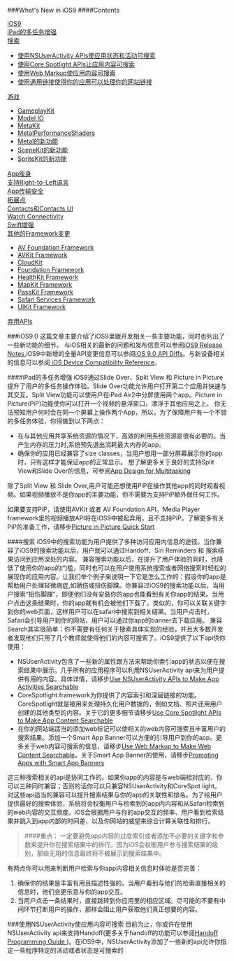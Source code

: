 ###What's New in iOS9
####Contents

[iOS9](#iOS9)  
[iPad的多任务增强](#Multitasking)  
[搜索](#Search)  

* [使用NSUserActivity APIs使应用状态和活动可搜索]()  
* [使用Core Spotlight APIs让应用内容可搜索]()  
* [使用Web Markup使应用内容可搜索]()
* [使用通用链接使得你的应用可以处理你的网站链接]()

[游戏]()

* [GameplayKit]()
* [Model IO]()
* [MetaKit]()
* [MetalPerformanceShaders]()
* [Metal的新功能]()
* [SceneKit的新功能]()
* [SpriteKit的新功能]()

[App瘦身]()  
[支持Right-to-Left语言]()  
[App传输安全]()  
[拓展点]()  
[Contacts和Contacts UI]()  
[Watch Connectivity]()  
[Swift增强]()  
[其他的Framework变更]()  

* [AV Foundation Framework]()
* [AVKit Framework]()
* [CloudKit]()
* [Foundation Framework]()
* [HealthKit Framework]()
* [MapKit Framework]()
* [PassKit Framework]()
* [Safari Services Framework]()
* [UIKit Framework]()

[弃用APIs]()

###<span id="iOS9">iOS9.0</span>
这篇文章主要介绍了iOS9里跟开发相关一些主要功能，同时也列出了一些新功能的细节。
与iOS相关的最新的问题和发布信息可以参阅[iOS9 Release Notes](),iOS9中新增的全量API变更信息可以参阅[iOS 9.0 API Diffs]()。与新设备相关的信息可以参阅[ iOS Device Compatibility Reference]()。

####<span id="Multitasking">iPad的多任务增强</span>
iOS9通过Slide Over、Split View 和 Picture in Picture提升了用户的多任务操作体验。Slide Over功能允许用户打开第二个应用并快速与其交互。Split View功能可以使用户在iPad Air2中分屏使用两个app。Picture in Picture(PiP)功能使你可以打开一个视频的悬浮窗口，漂浮于其他应用之上。
你无法预知用户何时会在同一个屏幕上操作两个App，所以，为了保障用户有一个不错的多任务体验，你得做到以下两点：

* 在与其他应用共享系统资源的情况下，高效的利用系统资源是很有必要的。当产生内存的压力时,系统预先退出消耗最大内存的app。
* 确保你的应用已经兼容了size classes，当用户想用一部分屏幕展示你的app时，只有这样才能保证app的正常显示。
想了解更多关于良好的支持Split View和Slide Over的信息，可参阅[App Design for Multitasking]()

除了Split View 和 Slide Over,用户可能还想使用PiP在操作其他app的同时观看视频。如果视频播放不是你app的主要功能，你不需要为支持PiP额外做任何工作。

如果要支持PiP，请使用AVKit 或者 AV Foundation API。Media Player framework里的视频播放API将在iOS9中被起弃用，且不支持PiP。了解更多有关PiP的准备工作，请移步[Picture in Picture Quick Start]()

####<span id="Search">搜索</span>
iOS9中的搜索功能为用户提供了多种访问应用内信息的途径。当你兼容了iOS9的搜索功能以后，用户就可以通过Handoff、Siri Reminders 和 搜索结果访问到应用深处的内容。
兼容搜索功能以后，在提升了用户体验的同时，也降低了使用你的app的门槛，同时也可以在用户使用系统搜索或者网络搜索时轻松的展现你的应用内容。让我们举个例子来说明一下它是怎么工作的：假设你的app是帮助用户处理轻微病症,如晒伤或扭伤脚踝。你兼容过iOS9的搜索功能以后，当用户搜索“扭伤脚踝”，即便他们没有安装你的app也能看到有关你app的结果。当用户点击这条结果时，你的app就有机会被他们下载了。类似的，你可以关联关键字到你的web页面，这样用户可以在safari中搜索到相关结果。当用户点击时，Safari会引导用户到你的网站，用户可以通过你app的banner去下载应用。
兼容Search其实很简单：你不需要有任何关于搜索具体实现的经验，并且大多数开发者发现他们只用了几个教师就使得他们的内容可搜索了。iOS9提供了以下api供你使用：

* NSUserActivity包含了一些新的属性跟方法来帮助你索引app的状态以便在搜索结果中展示。几乎所有的应用程序可以利用NSUserActivity api来为用户提供有用的内容。具体详情，请移步[Use NSUserActivity APIs to Make App Activities Searchable]()
* CoreSpotlight.framework为你提供了内容索引和深层链接的功能。CoreSpotlight就是被用来处理持久化用户数据的，例如文档、照片还用用户创建的其他类型的内容。关于它的更多细节请移步[Use Core Spotlight APIs to Make App ContentSearchable]()
* 在你的网站端适当的添加web标记可以使相关的web内容可搜索且丰富用户的搜索结果。添加一个Smart App Banner可以方便的引导用户到你的app。更多关于web内容可搜索的信息，请移步[Use Web Markup to Make Web Content Searchable]()。关于Smart App Banner的使用，请移步[Promoting Apps with Smart App Banners]()

这三种搜索相关的api是协同工作的。如果你app的内容是与web端相对应的，你可以三种同时兼容；否则的话你可以只兼容NSUserActivity和CoreSpot light。
对这些api适当的兼容可以提升搜索结果与你的app的关联性和排名。为了给用户提供最好的搜索体验，系统将会权衡用户与检索到的app内内容和从Safari检索到的web内容的交互频度。iOS会根据用户与你的app交互的频率、用户看到检索结果并跳入到app内部的时间差、以及你网站的威望来综合计算关联性和排行。

>####重点：
>一定要避免app内容的过度索引或者添加不必要的关键字和参数来提升你在搜索结果中的排行。因为iOS会权衡用户参与搜索结果的级别，那些无用的信息最终将不被展示到搜索结果中。

有两点你可以用来判断用户检索与你app内容相关信息时体验是否完善：

1. 确保你的结果是丰富有用且描述性强的。当用户看到与他们的检索直接相关的信息时，他们会更乐意与你的app交互。
2. 当用户点击一条结果时，直接跳转到你应用里的相应区域。尽可能的不要有中间环节打断用户的操作，那样会阻止用户获取他们真正想要的内容。

###<span id="NSUserActivity">使用NSUserActivity使应用内容可搜索</span>
目前为止，你或许在使用NSUserActivity api来支持Handoff(更多关于handoff的功能可以参阅[Handoff Programming Guide ]())。在iOS9中，NSUserActivity添加了一些新的api允许你指定一些程序特定的活动或者状态是可搜索的














